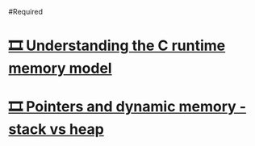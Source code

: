  #Required 
# [🎞️ Understanding the C runtime memory model](https://www.youtube.com/watch?v=3F3lp_F2YpQ) 




# [🎞️ Pointers and dynamic memory - stack vs heap](https://www.youtube.com/watch?v=_8-ht2AKyH4)